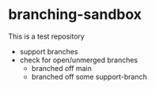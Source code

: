 # branching-sandbox

This is a test repository

* support branches
* check for open/unmerged branches
  * branched off main
  * branched off some support-branch
